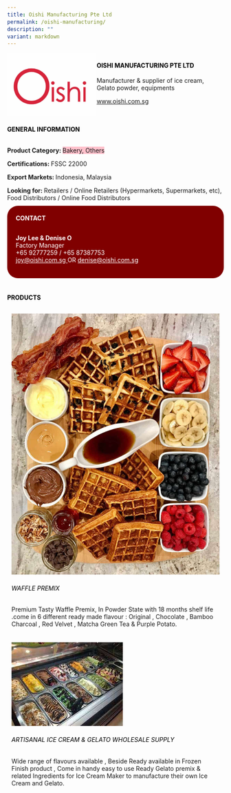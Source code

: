 ```yaml
---
title: Oishi Manufacturing Pte Ltd
permalink: /oishi-manufacturing/
description: ""
variant: markdown
---
```

<div class="flex-paragraph"> 
<p style="text-transform: uppercase">
</p>
</div> 
<div class="flex-container" style="display: flex; flex-wrap: wrap;"> 
<div class="card sgds" style="flex: 1 1 40%; display: block;">
<img src="/images/oishi_logo.jpg">
</div> 
<div class="card-sgds" style="flex: 1 1 58%; display: block; margin-left: 3px"> 
<h4 style="text-transform: uppercase; color: black;">
<b>Oishi Manufacturing Pte Ltd
</b>
</h4> 
<p>Manufacturer &amp; supplier of ice cream, Gelato powder, equipments
</p> 
<p>
<a href="https://www.oishi.com.sg" target="_blank">www.oishi.com.sg
</a>
</p> 
</div> 
</div> 
<h4 style="text-transform: uppercase; color: black;">
<b>General Information
</b>
</h4> 
<div class="flex-container" style="display: flex; flex-wrap: wrap;"> 
<div class="card sgds" style="flex: 1 1 65%; display: block; align-self: stretch"> 
<div class="flex-paragraph"> 
<p>
<b>Product Category: 
</b>
<span style="background-color: pink; border-radius: 10 px;">Bakery, Others
</span>
</p> 
<p>
<b>Certifications: 
</b>FSSC 22000
</p> 
<p>
<b>Export Markets: 
</b>Indonesia, Malaysia
</p> 
<p style="margin-bottom: 10px;">
<b>Looking for: 
</b>Retailers / Online Retailers (Hypermarkets, Supermarkets, etc), Food Distributors / Online Food Distributors
</p> 
</div> 
</div> 
<div class="card sgds" style="flex: 1 1 35%; padding: 10px; display: block; background-color: maroon; border-radius: 25px; align-self: center;"> 
<h4 style="color: white; margin-top: 10px; margin-left: 10px;">CONTACT
</h4> 
<div class="flex-paragraph"> 
<p style="padding: 10px; color: white;">
<b>Joy Lee &amp; Denise O
</b>
<br>Factory Manager
<br>+65 92777259 / +65 87387753
<br>
<a href="mailto:joy@oishi.com.sg" style="color: white;">joy@oishi.com.sg
</a> OR 
<a href="mailto:denise@oishi.com.sg" style="color: white;">denise@oishi.com.sg
</a>
</p> 
</div> 
</div> 
</div> 
<br> 
<h4 style="text-transform: uppercase; color: black;">
<b>products
</b>
</h4> 
<div style="display: flex; flex-wrap: wrap;"> 
<div class="card sgds" style="flex: 1 1 47%; margin: 10px; display: block;"> 
<div class="flex-image" style="display: block;">
<img src="/images/oishi_product1.jpg">
</div> 
<div class="flex-paragraph"> 
<h6 style="text-transform: uppercase; color: black;">Waffle Premix
</h6> 
<p> Premium Tasty Waffle Premix, In Powder State with 18 months shelf life .come in 6 different ready made flavour : Original , Chocolate , Bamboo Charcoal , Red Velvet , Matcha Green Tea &amp; Purple Potato.
</p>
</div> 
</div> 
<div class="card sgds" style="flex: 1 1 47%; margin: 10px; display: block;"> 
<div class="flex-image" style="display: block;">
<img src="/images/oishi_product2.jpeg">
</div> 
<div class="flex-paragraph"> 
<h6 style="text-transform: uppercase; color: black;">Artisanal Ice Cream &amp; Gelato Wholesale Supply
</h6> 
<p>Wide range of flavours available , Beside Ready available in Frozen Finish product , Come in handy easy to use Ready Gelato premix &amp; related Ingredients for Ice Cream Maker to manufacture their own Ice Cream and Gelato.
</p>
</div> 
</div> 
</div>